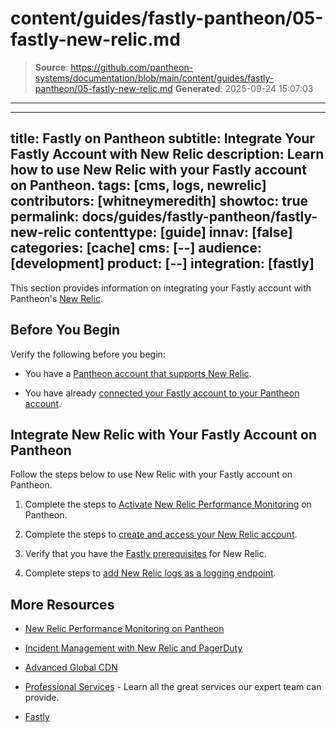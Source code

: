 # content/guides/fastly-pantheon/05-fastly-new-relic.md

> **Source**: https://github.com/pantheon-systems/documentation/blob/main/content/guides/fastly-pantheon/05-fastly-new-relic.md
> **Generated**: 2025-09-24 15:07:03

---

---
title: Fastly on Pantheon
subtitle: Integrate Your Fastly Account with New Relic
description: Learn how to use New Relic with your Fastly account on Pantheon.
tags: [cms, logs, newrelic]
contributors: [whitneymeredith]
showtoc: true
permalink: docs/guides/fastly-pantheon/fastly-new-relic
contenttype: [guide]
innav: [false]
categories: [cache]
cms: [--]
audience: [development]
product: [--]
integration: [fastly]
---

This section provides information on integrating your Fastly account with Pantheon's [New Relic](/guides/new-relic).

## Before You Begin

Verify the following before you begin:

- You have a [Pantheon account that supports New Relic](/guides/new-relic#supported-site-plans).

- You have already [connected your Fastly account to your Pantheon account](/guides/fastly-pantheon/connect-fastly).

## Integrate New Relic with Your Fastly Account on Pantheon

Follow the steps below to use New Relic with your Fastly account on Pantheon.

1. Complete the steps to [Activate New Relic Performance Monitoring](/guides/new-relic/activate-new-relic#activate-new-relic-performance-monitoring) on Pantheon.

1. Complete the steps to [create and access your New Relic account](/guides/new-relic#new-relic-performance-monitoring-access).

1. Verify that you have the [Fastly prerequisites](https://docs.fastly.com/en/guides/log-streaming-newrelic-logs#prerequisites) for New Relic.

1. Complete steps to [add New Relic logs as a logging endpoint](https://docs.fastly.com/en/guides/log-streaming-newrelic-logs#adding-new-relic-logs-as-a-logging-endpoint).


## More Resources

- [New Relic Performance Monitoring on Pantheon](/guides/new-relic)

- [Incident Management with New Relic and PagerDuty](/guides/pagerduty/)

- [Advanced Global CDN](/guides/professional-services/advanced-global-cdn)

- [Professional Services](/guides/professional-services) - Learn all the great services our expert team can provide.

- [Fastly](https://explore.fastly.com)
